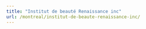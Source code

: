 ```yaml
---
title: "Institut de beauté Renaissance inc"
url: /montreal/institut-de-beaute-renaissance-inc/
---
```

